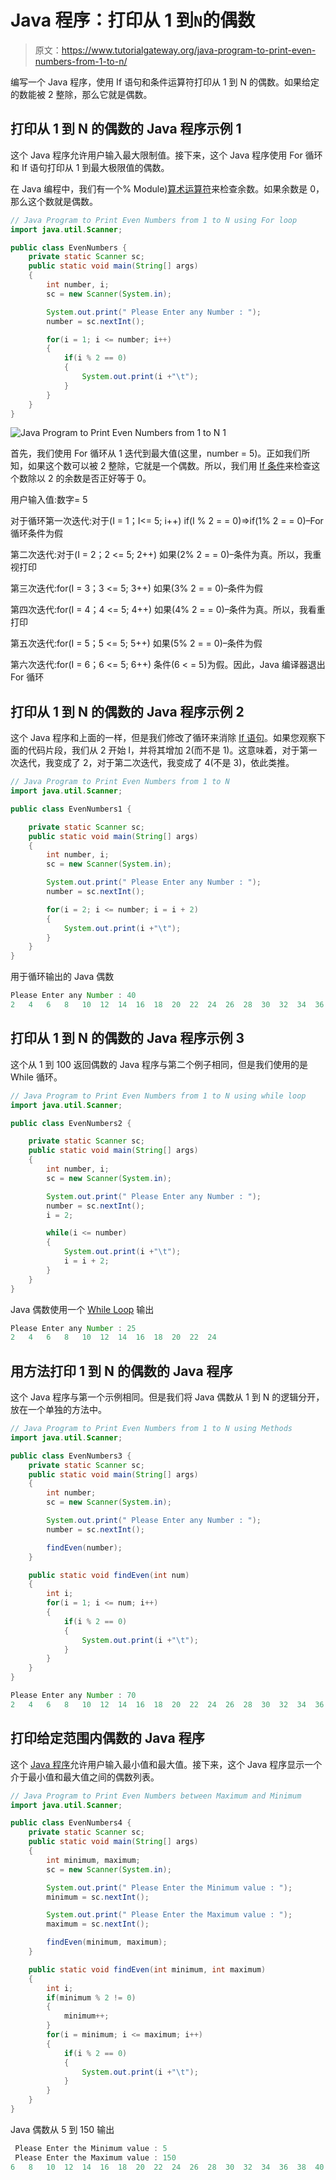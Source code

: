 # Java 程序：打印从 1 到`N`的偶数

> 原文：<https://www.tutorialgateway.org/java-program-to-print-even-numbers-from-1-to-n/>

编写一个 Java 程序，使用 If 语句和条件运算符打印从 1 到 N 的偶数。如果给定的数能被 2 整除，那么它就是偶数。

## 打印从 1 到 N 的偶数的 Java 程序示例 1

这个 Java 程序允许用户输入最大限制值。接下来，这个 Java 程序使用 For 循环和 If 语句打印从 1 到最大极限值的偶数。

在 Java 编程中，我们有一个% Module)[算术运算符](https://www.tutorialgateway.org/java-arithmetic-operators/)来检查余数。如果余数是 0，那么这个数就是偶数。

```java
// Java Program to Print Even Numbers from 1 to N using For loop
import java.util.Scanner;

public class EvenNumbers {
	private static Scanner sc;
	public static void main(String[] args) 
	{
		int number, i;
		sc = new Scanner(System.in);

		System.out.print(" Please Enter any Number : ");
		number = sc.nextInt();	

		for(i = 1; i <= number; i++)
		{
			if(i % 2 == 0)
			{
				System.out.print(i +"\t"); 
			}
		}	
	}
}
```

![Java Program to Print Even Numbers from 1 to N 1](img/1bbd19615056e56176b3afcdc7d914de.png)

首先，我们使用 For 循环从 1 迭代到最大值(这里，number = 5)。正如我们所知，如果这个数可以被 2 整除，它就是一个偶数。所以，我们用 [If 条件](https://www.tutorialgateway.org/java-if-statement/)来检查这个数除以 2 的余数是否正好等于 0。

用户输入值:数字= 5

对于循环第一次迭代:对于(I = 1；I<= 5; i++)
if(I % 2 = = 0)=>if(1% 2 = = 0)–For 循环条件为假

第二次迭代:对于(I = 2；2 <= 5; 2++)
如果(2% 2 = = 0)–条件为真。所以，我重视打印

第三次迭代:for(I = 3；3 <= 5; 3++)
如果(3% 2 = = 0)–条件为假

第四次迭代:for(I = 4；4 <= 5; 4++)
如果(4% 2 = = 0)–条件为真。所以，我看重打印

第五次迭代:for(I = 5；5 <= 5; 5++)
如果(5% 2 = = 0)–条件为假

第六次迭代:for(I = 6；6 <= 5; 6++)
条件(6 < = 5)为假。因此，Java 编译器退出 For 循环

## 打印从 1 到 N 的偶数的 Java 程序示例 2

这个 Java 程序和上面的一样，但是我们修改了循环来消除 [If 语句](https://www.tutorialgateway.org/if-statement-in-c/)。如果您观察下面的代码片段，我们从 2 开始 I，并将其增加 2(而不是 1)。这意味着，对于第一次迭代，我变成了 2，对于第二次迭代，我变成了 4(不是 3)，依此类推。

```java
// Java Program to Print Even Numbers from 1 to N
import java.util.Scanner;

public class EvenNumbers1 {

	private static Scanner sc;
	public static void main(String[] args) 
	{
		int number, i;
		sc = new Scanner(System.in);

		System.out.print(" Please Enter any Number : ");
		number = sc.nextInt();	

		for(i = 2; i <= number; i = i + 2)
		{
			System.out.print(i +"\t"); 
		}	
	}
}
```

用于循环输出的 Java 偶数

```java
Please Enter any Number : 40
2	4	6	8	10	12	14	16	18	20	22	24	26	28	30	32	34	36	38	40 
```

## 打印从 1 到 N 的偶数的 Java 程序示例 3

这个从 1 到 100 返回偶数的 Java 程序与第二个例子相同，但是我们使用的是 While 循环。

```java
// Java Program to Print Even Numbers from 1 to N using while loop
import java.util.Scanner;

public class EvenNumbers2 {

	private static Scanner sc;
	public static void main(String[] args) 
	{
		int number, i;
		sc = new Scanner(System.in);

		System.out.print(" Please Enter any Number : ");
		number = sc.nextInt();	
		i = 2; 

		while(i <= number)
		{
			System.out.print(i +"\t"); 
			i = i + 2;
		}	
	}
}
```

Java 偶数使用一个 [While Loop](https://www.tutorialgateway.org/java-while-loop/) 输出

```java
Please Enter any Number : 25
2	4	6	8	10	12	14	16	18	20	22	24 
```

## 用方法打印 1 到 N 的偶数的 Java 程序

这个 Java 程序与第一个示例相同。但是我们将 Java 偶数从 1 到 N 的逻辑分开，放在一个单独的方法中。

```java
// Java Program to Print Even Numbers from 1 to N using Methods
import java.util.Scanner;

public class EvenNumbers3 {
	private static Scanner sc;
	public static void main(String[] args) 
	{
		int number;
		sc = new Scanner(System.in);

		System.out.print(" Please Enter any Number : ");
		number = sc.nextInt();	

		findEven(number);	
	}

	public static void findEven(int num)
	{
		int i;
		for(i = 1; i <= num; i++)
		{
			if(i % 2 == 0)
			{
				System.out.print(i +"\t"); 
			}
		}	
	}
}
```

```java
Please Enter any Number : 70
2	4	6	8	10	12	14	16	18	20	22	24	26	28	30	32	34	36	38	40	42	44	46	48	50	52	54	56	58	60	62	64	66	68	70 
```

## 打印给定范围内偶数的 Java 程序

这个 [Java 程序](https://www.tutorialgateway.org/learn-java-programs/)允许用户输入最小值和最大值。接下来，这个 Java 程序显示一个介于最小值和最大值之间的偶数列表。

```java
// Java Program to Print Even Numbers between Maximum and Minimum
import java.util.Scanner;

public class EvenNumbers4 {
	private static Scanner sc;
	public static void main(String[] args) 
	{
		int minimum, maximum;
		sc = new Scanner(System.in);

		System.out.print(" Please Enter the Minimum value : ");
		minimum = sc.nextInt();	

		System.out.print(" Please Enter the Maximum value : ");
		maximum = sc.nextInt();	

		findEven(minimum, maximum);	
	}

	public static void findEven(int minimum, int maximum)
	{
		int i;
		if(minimum % 2 != 0)
		{
			minimum++;
		}
		for(i = minimum; i <= maximum; i++)
		{
			if(i % 2 == 0)
			{
				System.out.print(i +"\t"); 
			}
		}	
	}
}
```

Java 偶数从 5 到 150 输出

```java
 Please Enter the Minimum value : 5
 Please Enter the Maximum value : 150
6	8	10	12	14	16	18	20	22	24	26	28	30	32	34	36	38	40	42	44	46	48	50	52	54	56	58	60	62	64	66	68	70	72	74	76	78	80	82	84	86	88	90	92	94	96	98	100	102	104	106	108	110	112	114	116	118	120	122	124	126	128	130	132	134	136	138	140	142	144	146	148	150 
```